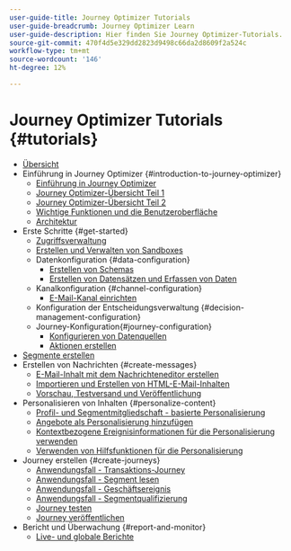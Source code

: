 ```yaml
---
user-guide-title: Journey Optimizer Tutorials
user-guide-breadcrumb: Journey Optimizer Learn
user-guide-description: Hier finden Sie Journey Optimizer-Tutorials.
source-git-commit: 470f4d5e329dd2823d9498c66da2d8609f2a524c
workflow-type: tm+mt
source-wordcount: '146'
ht-degree: 12%

---
```



# Journey Optimizer Tutorials {#tutorials}

+ [Übersicht](/help/overview.md)
+ Einführung in Journey Optimizer {#introduction-to-journey-optimizer}
   + [Einführung in Journey Optimizer](/help/introduction/introduction.md)
   + [Journey Optimizer-Übersicht Teil 1](/help/introduction/journey-optimizer-overview-part-1.md)
   + [Journey Optimizer-Übersicht Teil 2](/help/introduction/journey-optimizer-overview-part-2.md)
   + [Wichtige Funktionen und die Benutzeroberfläche](/help/introduction/key-capabilities-and-user-interface.md)
   + [Architektur](/help/introduction/architecture.md)
+ Erste Schritte {#get-started}
   + [Zugriffsverwaltung ](/help/set-up-access/access-management.md)
   + [Erstellen und Verwalten von Sandboxes](/help/set-up-access/create-and-manage-sandboxes.md)
   + Datenkonfiguration {#data-configuration}
      + [Erstellen von Schemas](/help/set-up-data/create-schema.md)
      + [Erstellen von Datensätzen und Erfassen von Daten](/help/set-up-data/create-datasets-and-ingest-data.md)
   + Kanalkonfiguration {#channel-configuration}
      + [E-Mail-Kanal einrichten](/help/set-up-email-channel/set-up-email-channel.md)
   + Konfiguration der Entscheidungsverwaltung {#decision-management-configuration}
   + Journey-Konfiguration{#journey-configuration}
      + [Konfigurieren von Datenquellen](/help/set-up-journeys/configure-data-sources.md)
      + [Aktionen erstellen](/help/set-up-journeys/create-actions.md)
+ [Segmente erstellen](/help/set-up-resources/create-segments.md)
+ Erstellen von Nachrichten {#create-messages}
   + [E-Mail-Inhalt mit dem Nachrichteneditor erstellen](/help/create-messages/create-email-content-with-the-message-editor.md)
   + [Importieren und Erstellen von HTML-E-Mail-Inhalten](/help/create-messages/import-and-author-html-email-content.md)
   + [Vorschau, Testversand und Veröffentlichung](/help/create-messages/preview-proof-and-publish.md)
+ Personalisieren von Inhalten {#personalize-content}
   + [Profil- und Segmentmitgliedschaft - basierte Personalisierung](/help/personalize-content/profile-and-segment-membership-based-personalization.md)
   + [Angebote als Personalisierung hinzufügen](/help/personalize-content/add-offer-decisioning-to-messages.md)
   + [Kontextbezogene Ereignisinformationen für die Personalisierung verwenden](/help/personalize-content/use-contextual-event-information-for-personalization.md)
   + [Verwenden von Hilfsfunktionen für die Personalisierung](/help/personalize-content/use-helper-functions-for-personalization.md)
+ Journey erstellen {#create-journeys}
   + [Anwendungsfall - Transaktions-Journey](/help/create-journeys/use-case-transactional-journey.md)
   + [Anwendungsfall - Segment lesen](/help/create-journeys/use-case-read-segment.md)
   + [Anwendungsfall - Geschäftsereignis](/help/create-journeys/use-case-business-event.md)
   + [Anwendungsfall - Segmentqualifizierung](/help/create-journeys/use-case-read-segment-qualification.md)
   + [Journey testen](/help/create-journeys/test-a-journey.md)
   + [Journey veröffentlichen](/help/create-journeys/publish-a-journey.md)
+ Bericht und Überwachung {#report-and-monitor}
   + [Live- und globale Berichte](/help/report-and-monitor/live-and-global-reports.md)
